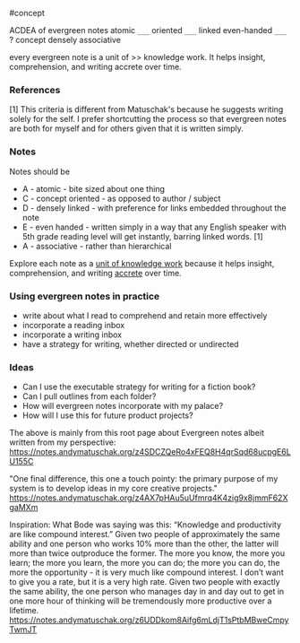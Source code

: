 #concept

ACDEA of evergreen notes
atomic
`___` oriented
`___` linked
even-handed
`___`
?
concept
densely
associative
<!--SR:!2024-09-25,3,252-->
every evergreen note is a unit of >> knowledge work. It helps insight, comprehension, and writing accrete over time.<!--SR:!2024-09-26,4,270-->
### References

[1] This criteria is different from Matuschak's because he suggests writing solely for the self. I prefer shortcutting the process so that evergreen notes are both for myself and for others given that it is written simply. 


### Notes

Notes should be
- A - atomic - bite sized about one thing
- C - concept oriented - as opposed to author / subject
- D - densely linked - with preference for links embedded throughout the note 
- E - even handed - written simply in a way that any English speaker with 5th grade reading level will get instantly, barring linked words. [1]
- A - associative - rather than hierarchical 

Explore each note as a [unit of knowledge work](https://notes.andymatuschak.org/z3SjnvsB5aR2ddsycyXofbYR7fCxo7RmKW2be) because it helps insight, comprehension, and writing [accrete](https://notes.andymatuschak.org/z6UDDkom8Aifg6mLdjT1sPtbMBweCmpyTwmJT) over time. 

### Using evergreen notes in practice
- write about what I read to comprehend and retain more effectively 
- incorporate a reading inbox
- incorporate a writing inbox
- have a strategy for writing, whether directed or undirected 



### Ideas
- Can I use the executable strategy for writing for a fiction book?
- Can I pull outlines from each folder?
- How will evergreen notes incorporate with my palace?
- How will I use this for future product projects? 




The above is mainly from this root page about Evergreen notes albeit written from my perspective: https://notes.andymatuschak.org/z4SDCZQeRo4xFEQ8H4qrSqd68ucpgE6LU155C

"One final difference, this one a touch pointy: the primary purpose of my system is to develop ideas in my core creative projects."
https://notes.andymatuschak.org/z4AX7pHAu5uUfmrq4K4zig9x8jmmF62XgaMXm

Inspiration:
What Bode was saying was this: “Knowledge and productivity are like compound interest.” Given two people of approximately the same ability and one person who works 10% more than the other, the latter will more than twice outproduce the former. The more you know, the more you learn; the more you learn, the more you can do; the more you can do, the more the opportunity - it is very much like compound interest. I don’t want to give you a rate, but it is a very high rate. Given two people with exactly the same ability, the one person who manages day in and day out to get in one more hour of thinking will be tremendously more productive over a lifetime.
https://notes.andymatuschak.org/z6UDDkom8Aifg6mLdjT1sPtbMBweCmpyTwmJT

